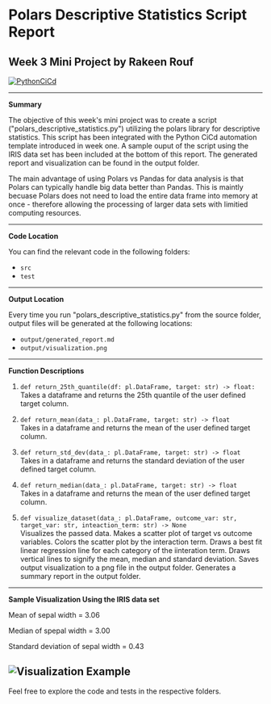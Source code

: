 # Polars Descriptive Statistics Script Report
## Week 3 Mini Project by Rakeen Rouf

[![PythonCiCd](https://github.com/rmr327/PolarsDescriptiveStatistics/actions/workflows/python_ci_cd.yml/badge.svg)](https://github.com/rmr327/PolarsDescriptiveStatistics/actions/workflows/python_ci_cd.yml)

---

**Summary**

The objective of this week's mini project was to create a script ("polars_descriptive_statistics.py") utilizing the polars library for descriptive statistics. This script has been integrated with the Python CiCd automation template introduced in week one. A sample ouput of the script using the IRIS data set has been included at the bottom of this report. The generated report and visualization can be found in the output folder.

The main advantage of using Polars vs Pandas for data analysis is that Polars can typically handle big data better than Pandas. This is maintly becuase Polars does not need to load the entire data frame into memory at once -  therefore allowing the processing of larger data sets with limitied computing resources.

---

**Code Location**

You can find the relevant code in the following folders:
- `src`
- `test`

---

**Output Location**

Every time you run "polars_descriptive_statistics.py" from the source folder, output files will be generated at the following locations:
- `output/generated_report.md`
- `output/visualization.png`

---

**Function Descriptions**

1. `def return_25th_quantile(df: pl.DataFrame, target: str) -> float:`  
   Takes a dataframe and returns the 25th quantile of the user defined target column.

2. `def return_mean(data_: pl.DataFrame, target: str) -> float`  
   Takes in a dataframe and returns the mean of the user defined target column.

3. `def return_std_dev(data_: pl.DataFrame, target: str) -> float`  
   Takes in a dataframe and returns the standard deviation of the user defined target column.

4. `def return_median(data_: pl.DataFrame, target: str) -> float`  
   Takes in a dataframe and returns the mean of the user defined target column.

5. `def visualize_dataset(data_: pl.DataFrame, outcome_var: str, target_var: str, inteaction_term: str) -> None`  
   Visualizes the passed data. Makes a scatter plot of target vs outcome variables. Colors the scatter
   plot by the interaction term. Draws a best fit linear regression line for each category of the iinteration term. Draws vertical lines to signify the mean, median and standard deviation. Saves output visualization to a png file in the output folder. Generates a summary report in the output folder.

---

**Sample Visualization Using the IRIS data set**

Mean of sepal width = 3.06

Median of spepal width = 3.00

Standard deviation of sepal width = 0.43

![Visualization Example](https://user-images.githubusercontent.com/36940292/266804593-4fe25e4a-186c-4e49-956a-508c5d66cb05.jpg)
---
Feel free to explore the code and tests in the respective folders.
